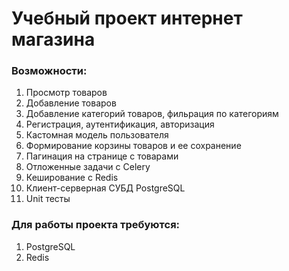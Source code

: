 <h1> Учебный проект интернет магазина </h1>

<h3> Возможности: </h3>
<ol>
  <li>Просмотр товаров</li>
  <li>Добавление товаров</li>
  <li>Добавление категорий товаров, фильрация по категориям</li>
  <li>Регистрация, аутентификация, авторизация</li>
  <li>Кастомная модель пользователя</li>
  <li>Формирование корзины товаров и ее сохранение</li>
  <li>Пагинация на странице с товарами</li>
  <li>Отложенные задачи с Celery</li>
  <li>Кеширование с Redis</li>
  <li>Клиент-серверная СУБД PostgreSQL</li>
  <li>Unit тесты</li>
</ol>

<h3>Для работы проекта требуются: </h3>
<ol>
  <li>PostgreSQL</li>
  <li>Redis</li>
</ol>

